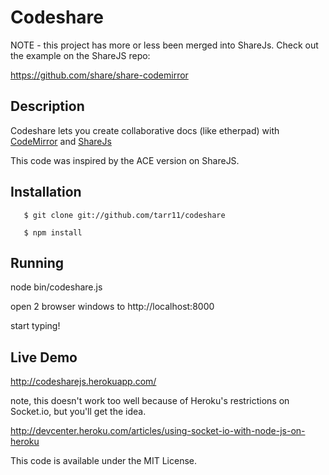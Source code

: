 Codeshare
=========

NOTE - this project has more or less been merged into ShareJs.  Check out the example on the ShareJS repo:

https://github.com/share/share-codemirror



## Description
Codeshare lets you create collaborative docs (like etherpad) with [CodeMirror](http://www.codemirror.net) and [ShareJs](http://www.sharejs.org)  

This code was inspired by the ACE version on ShareJS.

## Installation
```
   $ git clone git://github.com/tarr11/codeshare

   $ npm install
```
## Running
   node bin/codeshare.js

   open 2 browser windows to http://localhost:8000
   
   start typing!
 
## Live Demo
http://codesharejs.herokuapp.com/

note, this doesn't work too well because of Heroku's restrictions on Socket.io, but you'll get the idea. 

http://devcenter.heroku.com/articles/using-socket-io-with-node-js-on-heroku

This code is available under the MIT License.
